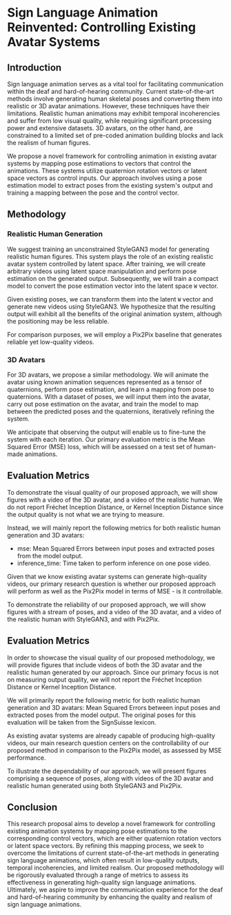 # Sign Language Animation Reinvented: Controlling Existing Avatar Systems

## Introduction

Sign language animation serves as a vital tool for facilitating communication within the deaf and hard-of-hearing
community. Current state-of-the-art methods involve generating human skeletal poses and converting them into realistic
or 3D avatar animations. However, these techniques have their limitations. Realistic human animations may exhibit
temporal incoherencies and suffer from low visual quality, while requiring significant processing power and extensive
datasets. 3D avatars, on the other hand, are constrained to a limited set of pre-coded animation building blocks and
lack the realism of human figures.

We propose a novel framework for controlling animation in existing avatar systems by mapping pose estimations to vectors
that control the animations. These systems utilize quaternion rotation vectors or latent space vectors as control
inputs. Our approach involves using a pose estimation model to extract poses from the existing system's output and
training a mapping between the pose and the control vector.

## Methodology

### Realistic Human Generation

We suggest training an unconstrained StyleGAN3 model for generating realistic human figures. This system plays the role
of an existing realistic avatar system controlled by latent space. After training, we will create arbitrary videos using
latent space manipulation and perform pose estimation on the generated output. Subsequently, we will train a compact
model to convert the pose estimation vector into the latent space `W` vector.

Given existing poses, we can transform them into the latent `W` vector and generate new videos using StyleGAN3. We
hypothesize that the resulting output will exhibit all the benefits of the original animation system, although the
positioning may be less reliable.

For comparison purposes, we will employ a Pix2Pix baseline that generates reliable yet low-quality videos.

### 3D Avatars

For 3D avatars, we propose a similar methodology. We will animate the avatar using known animation sequences represented
as a tensor of quaternions, perform pose estimation, and learn a mapping from pose to quaternions. With a dataset of
poses, we will input them into the avatar, carry out pose estimation on the avatar, and train the model to map between
the predicted poses and the quaternions, iteratively refining the system.

We anticipate that observing the output will enable us to fine-tune the system with each iteration. Our primary
evaluation metric is the Mean Squared Error (MSE) loss, which will be assessed on a test set of human-made animations.

## Evaluation Metrics

To demonstrate the visual quality of our proposed approach, we will show figures with a video of the 3D avatar, and a
video of the realistic human. We do not report Fréchet Inception Distance, or Kernel Inception Distance since the output
quality is not what we are trying to measure.

Instead, we will mainly report the following metrics for both realistic human generation and 3D avatars:

- mse: Mean Squared Errors between input poses and extracted poses from the model output.
- inference_time: Time taken to perform inference on one pose video.

Given that we know existing avatar systems can generate high-quality videos, our primary research question is whether
our proposed approach will perform as well as the Pix2Pix model in terms of MSE - is it controllable.

To demonstrate the reliability of our proposed approach, we will show figures with a stream of poses, and a video of the
3D avatar, and a video of the realistic human with StyleGAN3, and with Pix2Pix.

## Evaluation Metrics

In order to showcase the visual quality of our proposed methodology, we will provide figures that include videos of both
the 3D avatar and the realistic human generated by our approach. Since our primary focus is not on measuring output
quality, we will not report the Fréchet Inception Distance or Kernel Inception Distance.

We will primarily report the following metric for both realistic human generation and 3D avatars:
Mean Squared Errors between input poses and extracted poses from the model output.
The original poses for this evaluation will be taken from the SignSuisse lexicon.

As existing avatar systems are already capable of producing high-quality videos, our main research question centers on
the controllability of our proposed method in comparison to the Pix2Pix model, as assessed by MSE performance.

To illustrate the dependability of our approach, we will present figures comprising a sequence of poses, along with
videos of the 3D avatar and realistic human generated using both StyleGAN3 and Pix2Pix.

## Conclusion

This research proposal aims to develop a novel framework for controlling existing animation systems by mapping pose
estimations to the corresponding control vectors, which are either quaternion rotation vectors or latent space vectors.
By refining this mapping process, we seek to overcome the limitations of current state-of-the-art methods in generating
sign language animations, which often result in low-quality outputs, temporal incoherencies, and limited realism. Our
proposed methodology will be rigorously evaluated through a range of metrics to assess its effectiveness in generating
high-quality sign language animations. Ultimately, we aspire to improve the communication experience for the deaf and
hard-of-hearing community by enhancing the quality and realism of sign language animations.
